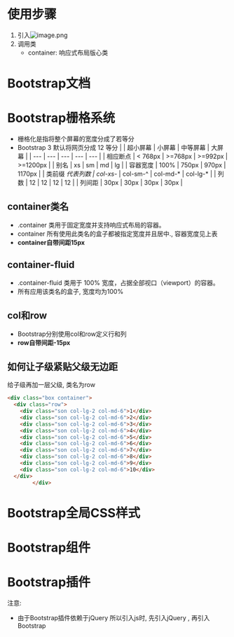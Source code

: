 # 使用步骤
1. 引入![image.png](https://cdn.nlark.com/yuque/0/2022/png/25905096/1650352595359-3aee30ba-c240-424d-be81-7188b05f7c3e.png#clientId=u62e7ff82-ca73-4&crop=0&crop=0&crop=1&crop=1&from=paste&height=122&id=uca5855b5&margin=%5Bobject%20Object%5D&name=image.png&originHeight=122&originWidth=1057&originalType=binary&ratio=1&rotation=0&showTitle=false&size=57906&status=done&style=none&taskId=u70f6c84d-68ca-47a6-92eb-642c964c07c&title=&width=1057)
1. 调用类
   - container: 响应式布局版心类

# Bootstrap文档

# Bootstrap栅格系统

- 栅格化是指将整个屏幕的宽度分成了若等分
- Bootstrap 3 默认将网页分成 12 等分
|  | 超小屏幕 | 小屏幕 | 中等屏幕 | 大屏幕 |
| --- | --- | --- | --- | --- |
| 相应断点 | < 768px | >=768px | >=992px | >=1200px |
| 别名 | xs | sm | md | lg |
| 容器宽度 | 100% | 750px | 970px | 1170px |
| 类前缀 *代表列数	 | col-xs-* | col-sm-^ | col-md-* | col-lg-* |
| 列数 | 12 | 12 | 12 | 12 |
| 列间距 | 30px | 30px | 30px | 30px |


## container类名

- .container 类用于固定宽度并支持响应式布局的容器。
- container 所有使用此类名的盒子都被指定宽度并且居中., 容器宽度见上表
- **container自带间距15px**

## container-fluid

- .container-fluid 类用于 100% 宽度，占据全部视口（viewport）的容器。
- 所有应用该类名的盒子, 宽度均为100%

## col和row

- Bootstrap分别使用col和row定义行和列
- **row自带间距-15px**


## 如何让子级紧贴父级无边距

给子级再加一层父级, 类名为row

```html
<div class="box container">
  <div class="row">
    <div class="son col-lg-2 col-md-6">1</div>
    <div class="son col-lg-2 col-md-6">2</div>
    <div class="son col-lg-2 col-md-6">3</div>
    <div class="son col-lg-2 col-md-6">4</div>
    <div class="son col-lg-2 col-md-6">5</div>
    <div class="son col-lg-2 col-md-6">6</div>
    <div class="son col-lg-2 col-md-6">7</div>
    <div class="son col-lg-2 col-md-6">8</div>
    <div class="son col-lg-2 col-md-6">9</div>
    <div class="son col-lg-2 col-md-6">10</div>
  </div>
		</div>
```

# Bootstrap全局CSS样式

# Bootstrap组件

# Bootstrap插件
注意:

- 由于Bootstrap插件依赖于jQuery 所以引入js时, 先引入jQuery , 再引入 Bootstrap



